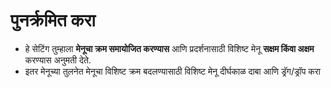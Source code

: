 # **पुनर्क्रमित करा**

- हे सेटिंग तुम्हाला **मेनूचा क्रम समायोजित करण्यास** आणि प्रदर्शनासाठी विशिष्ट मेनू **सक्षम किंवा अक्षम** करण्यास अनुमती देते.
- इतर मेनूच्या तुलनेत मेनूचा विशिष्ट क्रम बदलण्यासाठी विशिष्ट मेनू दीर्घकाळ दाबा आणि ड्रॅग/ड्रॉप करा
